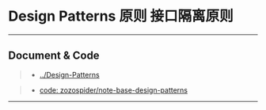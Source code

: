 # Design Patterns 原则 接口隔离原则



---

## Document & Code
> * [../Design-Patterns](https://github.com/zozospider/note/blob/master/base/Design-Patterns/Design-Patterns.md)

> * [code: zozospider/note-base-design-patterns](https://github.com/zozospider/note-base-design-patterns)

---

